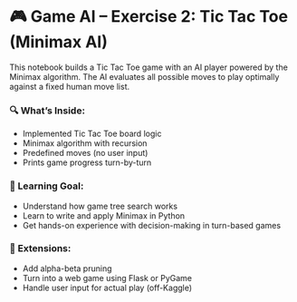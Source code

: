 # 🎮 Game AI – Exercise 2: Tic Tac Toe (Minimax AI)

This notebook builds a Tic Tac Toe game with an AI player powered by the Minimax algorithm. The AI evaluates all possible moves to play optimally against a fixed human move list.

### 🔍 What’s Inside:
- Implemented Tic Tac Toe board logic
- Minimax algorithm with recursion
- Predefined moves (no user input)
- Prints game progress turn-by-turn

### 🎯 Learning Goal:
- Understand how game tree search works
- Learn to write and apply Minimax in Python
- Get hands-on experience with decision-making in turn-based games

### 🚀 Extensions:
- Add alpha-beta pruning
- Turn into a web game using Flask or PyGame
- Handle user input for actual play (off-Kaggle)

